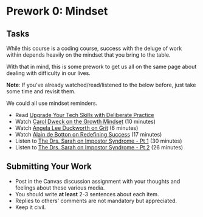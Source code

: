 # Prework 0: Mindset

## Tasks
While this course is a coding course, success with the deluge of work within
depends heavily on the mindset that you bring to the table.

With that in mind, this is some prework to get us all on the same page about
dealing with difficulty in our lives.

**Note**: If you've already watched/read/listened to the below before, just take
some time and revisit them.

We could all use mindset reminders.

* Read [Upgrade Your Tech Skills with Deliberate Practice](https://www.happybearsoftware.com/upgrade-your-technical-skills-with-deliberate-practice)
* Watch [Carol Dweck on the Growth Mindset](https://www.ted.com/talks/carol_dweck_the_power_of_believing_that_you_can_improve?language=en) (10 minutes)
* Watch [Angela Lee Duckworth on Grit](https://www.ted.com/talks/angela_lee_duckworth_grit_the_power_of_passion_and_perseverance) (6 minutes)
* Watch [Alain de Botton on Redefining Success](https://www.ted.com/talks/alain_de_botton_a_kinder_gentler_philosophy_of_success) (17 minutes)
* Listen to [The Drs. Sarah on Impostor Syndrome - Pt 1](https://soundcloud.com/drssarahcare/self-care-with-drs-sarah-impostor-syndrome-part-i) (30 minutes)
* Listen to [The Drs. Sarah on Impostor Syndrome - Pt 2](https://soundcloud.com/drssarahcare/self-care-with-drs-sarah-the-impostor-syndrome-part-ii) (26 minutes)

## Submitting Your Work
* Post in the Canvas discussion assignment with your thoughts and
  feelings about these various media.
* You should write **at least** 2-3 sentences about each item.
* Replies to others' comments are not mandatory but appreciated.
* Keep it civil.
